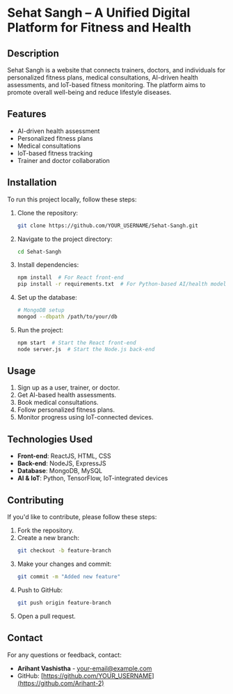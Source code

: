 # Sehat Sangh – A Unified Digital Platform for Fitness and Health

## Description
Sehat Sangh is a website that connects trainers, doctors, and individuals for personalized fitness plans, medical consultations, AI-driven health assessments, and IoT-based fitness monitoring. The platform aims to promote overall well-being and reduce lifestyle diseases.

## Features
- AI-driven health assessment
- Personalized fitness plans
- Medical consultations
- IoT-based fitness tracking
- Trainer and doctor collaboration

## Installation
To run this project locally, follow these steps:

1. Clone the repository:
   ```sh
   git clone https://github.com/YOUR_USERNAME/Sehat-Sangh.git
   ```
2. Navigate to the project directory:
   ```sh
   cd Sehat-Sangh
   ```
3. Install dependencies:
   ```sh
   npm install  # For React front-end
   pip install -r requirements.txt  # For Python-based AI/health models
   ```
4. Set up the database:
   ```sh
   # MongoDB setup
   mongod --dbpath /path/to/your/db
   ```
5. Run the project:
   ```sh
   npm start  # Start the React front-end
   node server.js  # Start the Node.js back-end
   ```

## Usage
1. Sign up as a user, trainer, or doctor.
2. Get AI-based health assessments.
3. Book medical consultations.
4. Follow personalized fitness plans.
5. Monitor progress using IoT-connected devices.

## Technologies Used
- **Front-end**: ReactJS, HTML, CSS
- **Back-end**: NodeJS, ExpressJS
- **Database**: MongoDB, MySQL
- **AI & IoT**: Python, TensorFlow, IoT-integrated devices

## Contributing
If you'd like to contribute, please follow these steps:
1. Fork the repository.
2. Create a new branch:
   ```sh
   git checkout -b feature-branch
   ```
3. Make your changes and commit:
   ```sh
   git commit -m "Added new feature"
   ```
4. Push to GitHub:
   ```sh
   git push origin feature-branch
   ```
5. Open a pull request.


## Contact
For any questions or feedback, contact:
- **Arihant Vashistha** - [your-email@example.com](mailto:arivashistha0362@.com)
- GitHub: [https://github.com/YOUR_USERNAME](https://github.com/Arihant-2)



